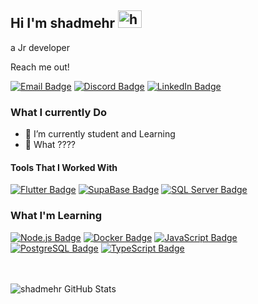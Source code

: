 ## Hi I'm shadmehr <img src="https://user-images.githubusercontent.com/1303154/88677602-1635ba80-d120-11ea-84d8-d263ba5fc3c0.gif" width="38px" height="28px" alt="hi">

a Jr developer

Reach me out!

[![Email Badge](https://img.shields.io/badge/-shadmehrmanoochehri%40gmail.com-0078D4?style=for-the-badge&logo=gmail&logoColor=white)](mailto:shadmehrmanoochehri@gmail.com)
[![Discord Badge](https://img.shields.io/badge/-Discord-7289DA?style=for-the-badge&logo=discord&logoColor=white)](https://discord.com/rexlygod)
[![LinkedIn Badge](https://img.shields.io/badge/-LinkedIn-0077B5?style=for-the-badge&logo=linkedin&logoColor=white)](https://www.linkedin.com/in/shadmehr-manoochehri-760a9a1b8/)

### What I currently Do

- 🔭 I’m currently student and Learning
- 🤔 What ????

#### Tools That I Worked With

[![Flutter Badge](https://img.shields.io/badge/-Flutter-2FB8F6?style=for-the-badge&labelColor=gray&logo=flutter&logoColor=2FB8F6)](#)
[![SupaBase Badge](https://img.shields.io/badge/-SupaBase-38A169?style=for-the-badge&labelColor=gray&logo=SupaBase&logoColor=38A169)](#)
[![SQL Server Badge](https://img.shields.io/badge/-SQL%20Server-CC2927?style=for-the-badge&labelColor=white&logo=microsoft-sql-server&logoColor=CC2927)](#)

### What I'm Learning

[![Node.js Badge](https://img.shields.io/badge/-Node.js-438641?style=for-the-badge&labelColor=gray&logo=node.js&logoColor=438641)](#)
[![Docker Badge](https://img.shields.io/badge/-Docker-2496ED?style=for-the-badge&labelColor=gray&logo=Docker&logoColor=2496ED)](#)
[![JavaScript Badge](https://img.shields.io/badge/-JavaScript-F7DF1E?style=for-the-badge&labelColor=gray&logo=JavaScript&logoColor=F7DF1E)](#)
[![PostgreSQL Badge](https://img.shields.io/badge/-PostgreSQL-336791?style=for-the-badge&labelColor=gray&logo=PostgreSQL&logoColor=336791)](#)
[![TypeScript Badge](https://img.shields.io/badge/-TypeScript-3178C6?style=for-the-badge&labelColor=gray&logo=typescript&logoColor=3178C6)](#)
<br>
<br>
<br>

![shadmehr GitHub Stats](https://github-readme-stats.vercel.app/api?username=RexGod&hide=contribs,prs&show_icons=true&theme=dracula)
